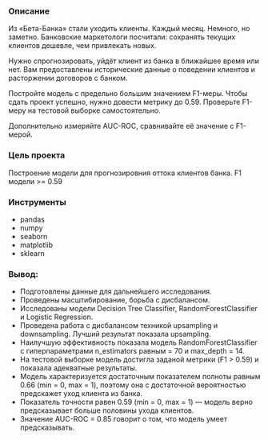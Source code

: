 ### Описание
Из «Бета-Банка» стали уходить клиенты. Каждый месяц. Немного, но заметно. Банковские маркетологи посчитали: сохранять текущих клиентов дешевле, чем привлекать новых.

Нужно спрогнозировать, уйдёт клиент из банка в ближайшее время или нет. Вам предоставлены исторические данные о поведении клиентов и расторжении договоров с банком.

Постройте модель с предельно большим значением F1-меры. Чтобы сдать проект успешно, нужно довести метрику до 0.59. Проверьте F1-меру на тестовой выборке самостоятельно.

Дополнительно измеряйте AUC-ROC, сравнивайте её значение с F1-мерой.

### Цель проекта
Построение модели для прогнозировния оттока клиентов банка. F1 модели >= 0.59

### Инструменты
* pandas
* numpy
* seaborn
* matplotlib
* sklearn

### Вывод:
* Подготовлены данные для дальнейшего исследования.
* Проведены масштибирование, борьба с дисбалансом.
* Исследованы модели Decision Tree Classifier, RandomForestClassifier и Logistic Regression.
* Проведена работа с дисбалансом техникой upsampling и downsampling. Лучший результат показала upsampling.
* Наилучшую эффективность показала модель RandomForestClassifier с гиперпараметрами n_estimators равным = 70 и max_depth = 14.
* На тестовой выборке модель достигла заданой метрики (F1 > 0.59) и показала адекватные результаты.
* Модель характеризуется достаточным показателем полноты равным 0.66 (min = 0, max = 1), поэтому она с достаточной вероятностью предскажет уход клиента из банка.
* Показатель точности равен 0.59 (min = 0, max = 1) — модель верно предсказывает больше половины ухода клиентов.
* Значение AUC-ROC = 0.85 говорит о том, что модель умеет предсказывать.
